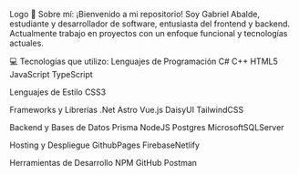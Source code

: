 Logo
💫 Sobre mí:
¡Bienvenido a mi repositorio! Soy Gabriel Abalde, estudiante y desarrollador de software, entusiasta del frontend y backend. Actualmente trabajo en proyectos con un enfoque funcional y tecnologías actuales.

💻 Tecnologías que utilizo:
Lenguajes de Programación
C# C++ HTML5 JavaScript TypeScript

Lenguajes de Estilo
CSS3

Frameworks y Librerías
.Net Astro Vue.js DaisyUI TailwindCSS

Backend y Bases de Datos
Prisma NodeJS Postgres MicrosoftSQLServer

Hosting y Despliegue
GithubPages FirebaseNetlify

Herramientas de Desarrollo
NPM GitHub Postman
